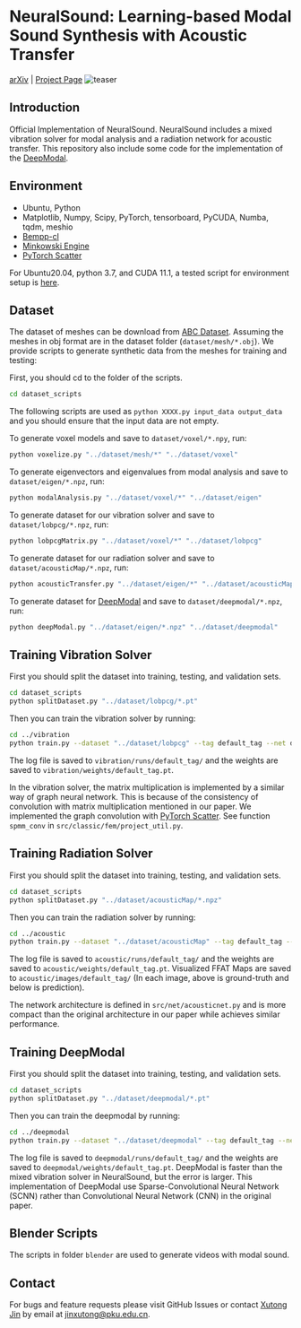# NeuralSound: Learning-based Modal Sound Synthesis with Acoustic Transfer
[arXiv](https://arxiv.org/abs/2108.07425) | [Project Page](https://hellojxt.github.io/NeuralSound/)
![teaser](https://hellojxt.github.io/NeuralSound/images/teaser.png)

## Introduction
Official Implementation of NeuralSound. NeuralSound includes a mixed vibration solver for modal analysis and a radiation network for acoustic transfer. This repository also include some code for the implementation of the [DeepModal](https://hellojxt.github.io/DeepModal/).

## Environment
- Ubuntu, Python
- Matplotlib, Numpy, Scipy, PyTorch, tensorboard, PyCUDA, Numba, tqdm, meshio 
- [Bempp-cl](https://github.com/bempp/bempp-cl)
- [Minkowski Engine](https://github.com/NVIDIA/MinkowskiEngine)
- [PyTorch Scatter](https://github.com/rusty1s/pytorch_scatter)

For Ubuntu20.04, python 3.7, and CUDA 11.1, a tested script for environment setup is [here](./environment.md).

## Dataset
The dataset of meshes can be download from [ABC Dataset](https://deep-geometry.github.io/abc-dataset/). Assuming the meshes in obj format are in the dataset folder (`dataset/mesh/*.obj`). We provide scripts to generate synthetic data from the meshes for training and testing:

First, you should cd to the folder of the scripts.
```bash
cd dataset_scripts
```
The following scripts are used as `python XXXX.py input_data output_data` and you should ensure that the input data are not empty.


To generate voxel models and save to ```dataset/voxel/*.npy```, run:
```bash
python voxelize.py "../dataset/mesh/*" "../dataset/voxel"
```
To generate eigenvectors and eigenvalues from modal analysis and save to ```dataset/eigen/*.npz```, run:
```bash
python modalAnalysis.py "../dataset/voxel/*" "../dataset/eigen"
```
To generate dataset for our vibration solver and save to ```dataset/lobpcg/*.npz```, run:
```bash
python lobpcgMatrix.py "../dataset/voxel/*" "../dataset/lobpcg"
```
To generate dataset for our radiation solver and save to ```dataset/acousticMap/*.npz```, run:
```bash
python acousticTransfer.py "../dataset/eigen/*" "../dataset/acousticMap"
```
To generate dataset for [DeepModal](https://hellojxt.github.io/DeepModal/) and save to ```dataset/deepmodal/*.npz```, run:
```bash
python deepModal.py "../dataset/eigen/*.npz" "../dataset/deepmodal"
```

## Training Vibration Solver
First you should split the dataset into training, testing, and validation sets.
```bash
cd dataset_scripts
python splitDataset.py "../dataset/lobpcg/*.pt"
```
Then you can train the vibration solver by running:
```bash
cd ../vibration
python train.py --dataset "../dataset/lobpcg" --tag default_tag --net defaultUnet --cuda 0
```
The log file is saved to ```vibration/runs/default_tag/``` and the weights are saved to ```vibration/weights/default_tag.pt```.

In the vibration solver, the matrix multiplication is implemented by a similar way of graph neural network. This is because of the consistency of convolution with matrix multiplication mentioned in our paper. We implemented the graph convolution with [PyTorch Scatter](https://github.com/rusty1s/pytorch_scatter). See function ```spmm_conv``` in ```src/classic/fem/project_util.py```.  

## Training Radiation Solver
First you should split the dataset into training, testing, and validation sets.
```bash
cd dataset_scripts
python splitDataset.py "../dataset/acousticMap/*.npz"
```
Then you can train the radiation solver by running:
```bash
cd ../acoustic
python train.py --dataset "../dataset/acousticMap" --tag default_tag --cuda 0
```
The log file is saved to ```acoustic/runs/default_tag/``` and the weights are saved to ```acoustic/weights/default_tag.pt```. Visualized FFAT Maps are saved to ```acoustic/images/default_tag/``` (In each image, above is ground-truth and below is prediction).

The network architecture is defined in ```src/net/acousticnet.py``` and is more compact than the original architecture in our paper while achieves similar performance.

## Training DeepModal
First you should split the dataset into training, testing, and validation sets.
```bash
cd dataset_scripts
python splitDataset.py "../dataset/deepmodal/*.pt"
```
Then you can train the deepmodal by running:
```bash
cd ../deepmodal
python train.py --dataset "../dataset/deepmodal" --tag default_tag --net defaultUnet --cuda 0
```
The log file is saved to ```deepmodal/runs/default_tag/``` and the weights are saved to ```deepmodal/weights/default_tag.pt```. DeepModal is faster than the mixed vibration solver in NeuralSound, but the error is larger. This implementation of DeepModal use Sparse-Convolutional Neural Network (SCNN) rather than Convolutional Neural Network (CNN) in the original paper.

## Blender Scripts
The scripts in folder ```blender``` are used to generate videos with modal sound.

## Contact
For bugs and feature requests please visit GitHub Issues or contact [Xutong Jin](https://hellojxt.github.io/) by email at jinxutong@pku.edu.cn.